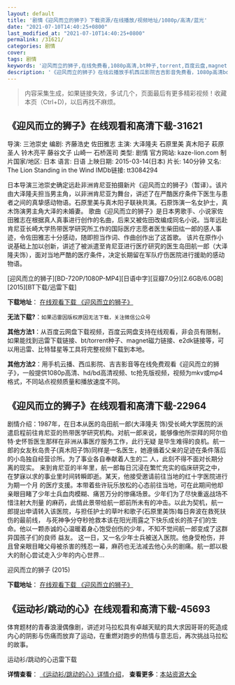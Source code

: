 ```yaml
---
layout: default
title: '剧情《迎风而立的狮子》下载资源/在线播放/视频地址/1080p/高清/蓝光'
date: "2021-07-10T14:40:25+0800"
last_modified_at: "2021-07-10T14:40:25+0800"
permalink: /31621/
categories: 剧情
cover:
tags: 剧情
keywords: '迎风而立的狮子,在线免费看,1080p高清,bt种子,torrent,百度云盘,magnet,磁力链,迅雷下载资源'
description: '《迎风而立的狮子》在线云播放手机西瓜影院吉吉影音免费看，1080p高清bd/hd未删减完整版和tc抢先枪版，mkv/mp4格式，附带bt/torrent种子、magnet/磁力链、百度云盘、网盘资源迅雷下载链接'
---
```


>内容采集生成，如果链接失效，多试几个，页面最后有更多精彩视频！收藏本页（Ctrl+D)，以后再找不麻烦。


## 《迎风而立的狮子》在线观看和高清下载-31621

导演: 三池崇史 编剧: 齐藤浩史 佐田雅志 主演: 大泽隆夫 石原里美 真木阳子 萩原圣人 铃木亮平 藤谷文子 山崎一 石桥莲司 类型: 剧情 官方网站: kaze-lion.com 制片国家/地区: 日本 语言: 日语 上映日期: 2015-03-14(日本) 片长: 140分钟 又名: The Lion Standing in the Wind IMDb链接: tt3084294

日本导演三池崇史确定远赴非洲肯尼亚拍摄新片《迎风而立的狮子》（暂译）。该片由大泽隆夫担当男主角，以非洲肯尼亚为舞台，讲述了在严酷医疗条件下医生与患者之间的真挚感动物语。石原里美与真木阳子联袂共演。石原饰演一名女护士，真木饰演男主角大泽的未婚妻。 歌曲《迎风而立的狮子》是日本男歌手、小说家佐田雅志在根据真人真事进行创作的名曲，后来又被佐田改编成同名小说。当年远赴肯尼亚长崎大学热带医学研究所工作的国际医疗志愿者医生柴田纮一郎的感人事迹，令佐田雅志十分感动，随即担当作词、作曲创作出了这首歌。 该片在原作小说基础上加以创新，讲述了被派遣至肯尼亚进行医疗研究的医生岛田航一郎（大泽隆夫饰），面对当地严酷的医疗条件，决定长期留在军队疗伤医院进行援助的感动物语。


[迎风而立的狮子][BD-720P/1080P-MP4][日语中字][豆瓣7.0分][2.6GB/6.0GB][2015][BT下载/迅雷下载]

**下载地址**： [在线观看下载 《迎风而立的狮子》](https://www.btdx8.com/torrent/the_lion_standing_in_the_wind_2015.html) 


**无法下载?**：`如果迅雷因版权原因无法下载，关注微信公众号 `

**其他方法1**：从百度云网盘下载视频，百度云网盘支持在线观看，非会员有限制，如果能找到迅雷下载链接、bt/torrent种子、magnet磁力链接、e2dk链接等，可以用迅雷、比特彗星等工具将完整视频下载到本地。

**其他方法2**：用手机云播、西瓜影院、吉吉影音等在线免费观看《迎风而立的狮子》，一般提供1080p高清、hd/bd高清视频、tc抢先版视频，视频为mkv或mp4格式，不同站点视频质量和播放速度不同。


## 《迎风而立的狮子》在线观看和高清下载-22964

剧情介绍：1987年，在日本从医的岛田航一郎(大泽隆夫 饰)受长崎大学医院的派遣启程前往肯尼亚的热带医学研究机构。对航一郎来说，能够像他所崇拜的阿尔伯特·史怀哲医生那样在非洲从事医疗服务工作，此行无疑 是毕生难得的良机。航一郎的女友秋岛贵子(真木阳子饰)同样是一名医生，她遵循着父亲的足迹在条件落后的小岛独自经营诊所。为了事业各自奉献着人生的二 人，此刻不得不面对长期分离的现实。   来到肯尼亚的半年里，航一郎每日沉浸在繁忙充实的临床研究之中，在梦寐以求的事业里时间转瞬即逝。某天，他接受邀请前往当地的红十字医院进行为期一个月 的医疗支援。本带着些许玩乐放松的心态前往当地，可在此期间他却亲眼目睹了少年士兵血肉模糊、痛苦万分的惨痛场景。少年们为了尽快重返战场不惜注射大剂量 的麻药，此情此景带给航一郎前所未有的冲击。以此为契机，航一郎提出申请转入该医院，与担任护士的草叶和歌子(石原里美饰)每日奔波在救死扶伤的最前线， 与死神争分夺秒抢救本该在阳光雨露之下快乐成长的孩子们的生命。他以一颗赤诚的心温暖着身心饱受创伤的少年，不知不觉间航一郎变成了这群异国孩子们的良师 益友。   这一日，又一名少年士兵被送入医院。他身受枪伤，并且曾亲眼目睹父母被杀害的残忍一幕，麻药也无法减去他心头的剧痛。航一郎以极大的耐心尝试走入少年的内心世界…


迎风而立的狮子 (2015)

**下载地址**： [在线观看下载 《迎风而立的狮子》](https://www.btbtdy.me/btdy/dy143.html) 


## 《运动衫/跳动的心》在线观看和高清下载-45693

体育题材的青春浪漫偶像剧，讲述对马拉松具有卓越天赋的具大求因哥哥的死造成内心的阴影与伤痛而放弃了运动，在重燃对跑步的热情与意志后，再次挑战马拉松的故事。


运动衫/跳动的心迅雷下载

**详情查看**： [《运动衫/跳动的心》详情介绍](/movie/45693/)， **查看更多**：[本站资源大全](/movie/t/all/)

